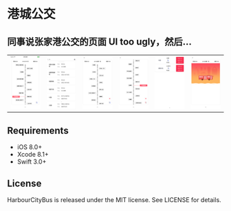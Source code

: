 # 港城公交

## 同事说张家港公交的页面 UI too ugly，然后...

<table>
<tr>
<td><img src="https://github.com/EagleKing/HarbourCityBus/blob/master/MarkdownImg/Simulator%20Screen%20Shot%202016年12月29日%20上午9.59.43.png"/></td>
<td><img src="https://github.com/EagleKing/HarbourCityBus/blob/master/MarkdownImg/Simulator%20Screen%20Shot%202016年12月30日%20上午9.14.09.png"/></td>
<td><img src="https://github.com/EagleKing/HarbourCityBus/blob/master/MarkdownImg/Simulator%20Screen%20Shot%202016年12月30日%20上午9.14.31.png"/></td>
<td><img src="https://github.com/EagleKing/HarbourCityBus/blob/master/MarkdownImg/Simulator%20Screen%20Shot%202016年12月30日%20上午9.14.35.png"/></td>
<td><img src="https://github.com/EagleKing/HarbourCityBus/blob/master/MarkdownImg/Simulator%20Screen%20Shot%202016年12月30日%20上午9.14.38.png"></td>
<td><img src = "https://github.com/EagleKing/HarbourCityBus/blob/master/MarkdownImg/Simulator%20Screen%20Shot%202016年12月30日%20上午9.37.05.png"></td>
</tr>
<tr>
</table>

## Requirements

- iOS 8.0+
- Xcode 8.1+
- Swift 3.0+

## License

HarbourCityBus is released under the MIT license. See LICENSE for details.
